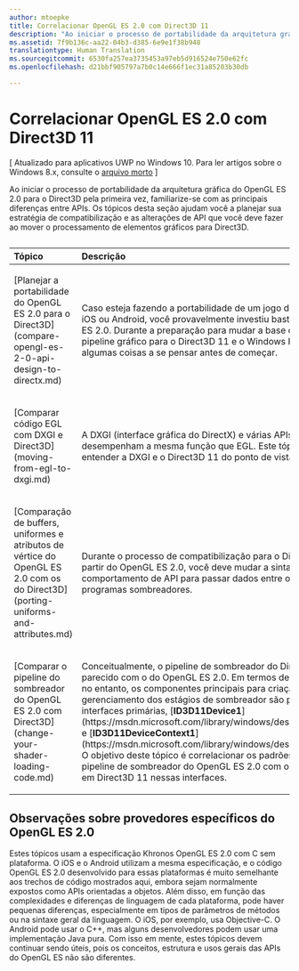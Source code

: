 ```yaml
---
author: mtoepke
title: Correlacionar OpenGL ES 2.0 com Direct3D 11
description: "Ao iniciar o processo de portabilidade da arquitetura gráfica do OpenGL ES 2.0 para o Direct3D pela primeira vez, familiarize-se com as principais diferenças entre APIs."
ms.assetid: 7f9b136c-aa22-04b3-d385-6e9e1f38b948
translationtype: Human Translation
ms.sourcegitcommit: 6530fa257ea3735453a97eb5d916524e750e62fc
ms.openlocfilehash: d21bbf905797a7b0c14e666f1ec31a85203b30db

---
```


# Correlacionar OpenGL ES 2.0 com Direct3D 11


\[ Atualizado para aplicativos UWP no Windows 10. Para ler artigos sobre o Windows 8.x, consulte o [arquivo morto](http://go.microsoft.com/fwlink/p/?linkid=619132) \]

Ao iniciar o processo de portabilidade da arquitetura gráfica do OpenGL ES 2.0 para o Direct3D pela primeira vez, familiarize-se com as principais diferenças entre APIs. Os tópicos desta seção ajudam você a planejar sua estratégia de compatibilização e as alterações de API que você deve fazer ao mover o processamento de elementos gráficos para Direct3D.
## 
<table>
<colgroup>
<col width="50%" />
<col width="50%" />
</colgroup>
<thead>
<tr class="header">
<th align="left">Tópico</th>
<th align="left">Descrição</th>
</tr>
</thead>
<tbody>
<tr class="odd">
<td align="left"><p>[Planejar a portabilidade do OpenGL ES 2.0 para o Direct3D](compare-opengl-es-2-0-api-design-to-directx.md)</p></td>
<td align="left"><p>Caso esteja fazendo a portabilidade de um jogo das plataformas iOS ou Android, você provavelmente investiu bastante no OpenGL ES 2.0. Durante a preparação para mudar a base de código do pipeline gráfico para o Direct3D 11 e o Windows Runtime, há algumas coisas a se pensar antes de começar.</p></td>
</tr>
<tr class="even">
<td align="left"><p>[Comparar código EGL com DXGI e Direct3D](moving-from-egl-to-dxgi.md)</p></td>
<td align="left"><p>A DXGI (interface gráfica do DirectX) e várias APIs Direct3D desempenham a mesma função que EGL. Este tópico o ajuda a entender a DXGI e o Direct3D 11 do ponto de vista do EGL.</p></td>
</tr>
<tr class="odd">
<td align="left"><p>[Comparação de buffers, uniformes e atributos de vértice do OpenGL ES 2.0 com os do Direct3D](porting-uniforms-and-attributes.md)</p></td>
<td align="left"><p>Durante o processo de compatibilização para o Direct3D 11 a partir do OpenGL ES 2.0, você deve mudar a sintaxe e o comportamento de API para passar dados entre o aplicativo e os programas sombreadores.</p></td>
</tr>
<tr class="even">
<td align="left"><p>[Comparar o pipeline do sombreador do OpenGL ES 2.0 com Direct3D](change-your-shader-loading-code.md)</p></td>
<td align="left"><p>Conceitualmente, o pipeline de sombreador do Direct3D 11 é bem parecido com o do OpenGL ES 2.0. Em termos de design de API, no entanto, os componentes principais para criação e gerenciamento dos estágios de sombreador são partes de duas interfaces primárias, [<strong>ID3D11Device1</strong>] (https://msdn.microsoft.com/library/windows/desktop/hh404575) e [<strong>ID3D11DeviceContext1</strong>] (https://msdn.microsoft.com/library/windows/desktop/hh404598). O objetivo deste tópico é correlacionar os padrões das APIs do pipeline de sombreador do OpenGL ES 2.0 com os equivalentes em Direct3D 11 nessas interfaces.</p></td>
</tr>
</tbody>
</table>

 

## Observações sobre provedores específicos do OpenGL ES 2.0


Estes tópicos usam a especificação Khronos OpenGL ES 2.0 com C sem plataforma. O iOS e o Android utilizam a mesma especificação, e o código OpenGL ES 2.0 desenvolvido para essas plataformas é muito semelhante aos trechos de código mostrados aqui, embora sejam normalmente expostos como APIs orientadas a objetos. Além disso, em função das complexidades e diferenças de linguagem de cada plataforma, pode haver pequenas diferenças, especialmente em tipos de parâmetros de métodos ou na sintaxe geral da linguagem. O iOS, por exemplo, usa Objective-C. O Android pode usar o C++, mas alguns desenvolvedores podem usar uma implementação Java pura. Com isso em mente, estes tópicos devem continuar sendo úteis, pois os conceitos, estrutura e usos gerais das APIs do OpenGL ES não são diferentes.

 

 







<!--HONumber=Aug16_HO3-->


